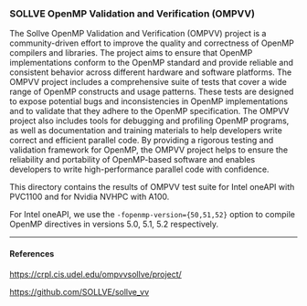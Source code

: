 ### SOLLVE OpenMP Validation and Verification (OMPVV)
The Sollve OpenMP Validation and Verification (OMPVV) project is a community-driven effort to improve the quality and correctness of OpenMP compilers and libraries. The project aims to ensure that OpenMP implementations conform to the OpenMP standard and provide reliable and consistent behavior across different hardware and software platforms. The OMPVV project includes a comprehensive suite of tests that cover a wide range of OpenMP constructs and usage patterns. These tests are designed to expose potential bugs and inconsistencies in OpenMP implementations and to validate that they adhere to the OpenMP specification. The OMPVV project also includes tools for debugging and profiling OpenMP programs, as well as documentation and training materials to help developers write correct and efficient parallel code. By providing a rigorous testing and validation framework for OpenMP, the OMPVV project helps to ensure the reliability and portability of OpenMP-based software and enables developers to write high-performance parallel code with confidence.

This directory contains the results of OMPVV test suite for Intel oneAPI with PVC1100 and for Nvidia NVHPC with A100. 

For Intel oneAPI, we use the ```-fopenmp-version={50,51,52}``` option to compile OpenMP directives in versions 5.0, 5.1, 5.2 respectively.

---
#### References

https://crpl.cis.udel.edu/ompvvsollve/project/

https://github.com/SOLLVE/sollve_vv
